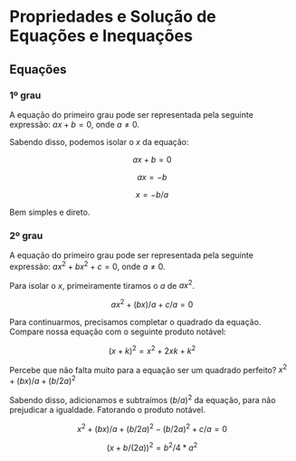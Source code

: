 # Propriedades e Solução de Equações e Inequações

## Equações

### 1º grau

A equação do primeiro grau pode ser representada pela seguinte expressão: $ax+b=0$, onde $a \neq 0$.

Sabendo disso, podemos isolar o $x$ da equação:

$$ax + b = 0$$

$$ax = -b$$

$$x = -b/a$$

Bem simples e direto.

### 2º grau

A equação do primeiro grau pode ser representada pela seguinte expressão: $ax^2 + bx^2 + c = 0$, onde $a \neq 0$.

Para isolar o $x$, primeiramente tiramos o $a$ de $ax^2$.

$$ax^2 + (bx)/a + c/a = 0$$

Para continuarmos, precisamos completar o quadrado da equação. Compare nossa equação com o seguinte produto notável:

$$(x+k)^2 = x^2 + 2xk + k^2$$

Percebe que não falta muito para a equação ser um quadrado perfeito? $x^2 + (bx)/a + (b/2a)^2$

Sabendo disso, adicionamos e subtraímos $(b/a)^2$ da equação, para não prejudicar a igualdade. Fatorando o produto notável.

$$x^2 + (bx)/a + (b/2a)^2 - (b/2a)^2 + c/a = 0$$

$$(x+b/(2a))^2 = b^2/4*a^2$$